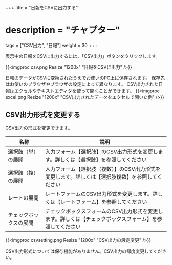 +++
title = "日報をCSVに出力する"
# description = "チャプター"
tags = ["CSV出力", "日報"]
weight = 30
+++


表示中の日報をCSVに出力するには、「CSV出力」ボタンをクリックします。

{{<imgproc csv.png Resize "1200x" "日報をCSVに出力" />}}

日報のデータがCSVに変換されたうえでお使いのPC上に保存されます。
保存先はお使いのブラウザやブラウザの設定によって異なります。
CSV出力された日報はエクセルやテキストエディタを使って開くことができます。
{{<imgproc excel.png Resize "1200x" "CSV出力されたデータをエクセルで開いた例" />}}

## CSV出力形式を変更する

CSV出力の形式を変更できます。

|名称|説明|
|---|---|
|選択肢（単）の展開|入力フォーム【選択肢】のCSV出力形式を変更します。詳しくは【選択肢】を参照してください|
|選択肢（複）の展開|入力フォーム【選択肢（複数）】のCSV出力形式を変更します。詳しくは【選択肢複数】を参照してください|
|レートの展開|レートフォームのCSV出力形式を変更します。詳しくは【レートフォーム】を参照してください|
|チェックボックスの展開|チェックボックスフォームのCSV出力形式を変更します。詳しくは【チェックボックスフォーム】を参照してください|


{{<imgproc csvsetting.png Resize "1200x" "CSV出力の設定変更" />}}

CSV出力形式については保存機能がありません。CSV出力の都度変更してください。
